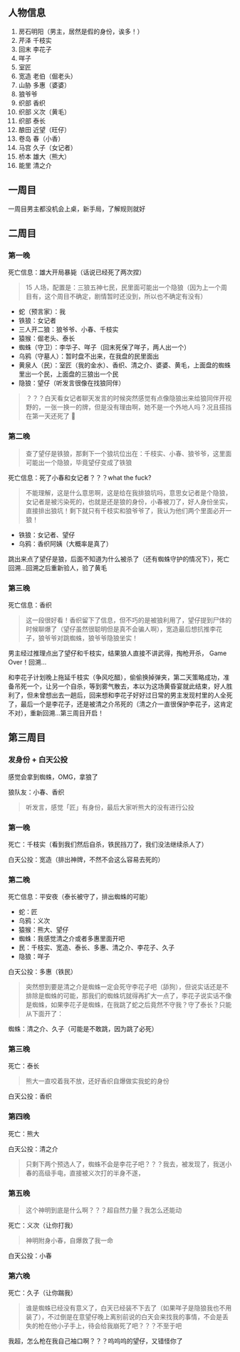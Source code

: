 ## 人物信息

1. 房石明阳（男主，居然是假的身份，诶多！）
2. 芹泽 千枝实
3. 回末 李花子
4. 咩子
5. 室匠
6. 宽造 老伯（倔老头）
7. 山胁 多惠（婆婆）
8. 狼爷爷
9. 织部 香织
10. 织部 义次（黄毛）
11. 织部 泰长
12. 酿田 近望（旺仔）
13. 卷岛 春（小香）
14. 马宫 久子（女记者）
15. 桥本 雄大（熊大）
16. 能里 清之介

## 一周目

一周目男主都没机会上桌，新手局，了解规则就好

## 二周目

### 第一晚

死亡信息：雄大开局暴毙（话说已经死了两次捏）

> 15 人场，配置是：三狼五神七民，民里面可能出一个隐狼（因为上一个周目有，这个周目不确定，剧情暂时还没到，所以也不确定有没有）

- 蛇（预言家）：我
- 铁狼：女记者
- 三人开二狼：狼爷爷、小春、千枝实
- 猿猴：倔老头、泰长
- 蜘蛛（守卫）：李华子、咩子（回末死保了咩子，两人出一个）
- 乌鸦（守墓人）：暂时盘不出来，在我盘的民里面出
- 黄泉人（民）：室匠（我的金水）、香织、清之介、婆婆、黄毛，上面盘的蜘蛛里出一个民，上面盘的三狼出一个民
- 隐狼：望仔（听发言很像在找狼同伴）

> ？？？白天看女记者聊天发言的时候突然感觉有点像隐狼出来给狼同伴开视野的，一张一换一的牌，但是没有理由啊，她不是一个外地人吗？况且搭挡在第一天还死了 💬

### 第二晚

> 查了望仔是铁狼，那剩下一个狼坑位出在：千枝实、小春、狼爷爷，这里面可能出一个隐狼，毕竟望仔变成了铁狼

死亡信息：死了小春和女记者？？？what the fuck?

> 不能理解，这是什么意思啊，这是给在我排狼坑吗，意思女记者是个隐狼，女记者是被污染死的，也就是还是狼的身份，小春被刀了，好人身份坐实，直接排出狼坑！剩下就只有千枝实和狼爷爷了，我认为他们两个里面必开一狼！

- 铁狼：女记者、望仔
- 乌鸦：香织阿姨（大概率是真了）

跳出来点了望仔是狼，后面不知道为什么被杀了（还有蜘蛛守护的情况下），死亡回溯…回溯之后重新验人，验了黄毛

### 第三晚

死亡信息：香织

> 这一段很好看！香织留下了信息，但不巧的是被狼利用了，望仔提到尸体的时候聊爆了（望仔虽然很聪明但是真不会骗人啊），宽造最后想抗推李花子，狼爷爷对跳蜘蛛，狼爷爷隐狼坐实！

男主经过推理点出了望仔和千枝实，结果狼人直接不讲武得，掏枪开杀， Game Over！回溯…

和李花子计划晚上拖延千枝实（争风吃醋），偷偷换掉弹夹，第二天策略成功，准备吊死一个，让另一个自杀，等到雾气散去，本以为这场黄昏宴就此结束，好人胜利了，但未曾想出去一趟后，回来想和李花子好好过日常的男主发现村里的人全死了，最后一个是李花子，还是被清之介吊死的（清之介一直很保护李花子，这肯定不对），重新回溯…第三周目开启！

## 第三周目

### 发身份 + 白天公投

感觉会拿到蜘蛛，OMG，拿狼了

狼队友：小春、香织

> 听发言，感觉「匠」有身份，最后大家听熊大的没有进行公投

### 第一晚

死亡：千枝实（看到我们然后自杀，铁民挡刀了，我们没法继续杀人了）

白天公投：宽造（排出神牌，不然不会这么容易去死的）

### 第二晚

死亡信息：平安夜（泰长被守了，排出蜘蛛的可能）

- 蛇：匠
- 乌鸦：义次
- 猿猴：熊大、望仔
- 蜘蛛：我感觉清之介或者多惠里面开吧
- 民：千枝实、宽造、泰长、多惠、清之介、李花子、久子
- 隐狼：咩子

白天公投：多惠（铁民）

> 突然想到要是清之介是蜘蛛一定会死守李花子吧（舔狗），但说实话还是不排除是蜘蛛的可能，那我们的蜘蛛坑就得再扩大一点了，李花子说实话不像是蜘蛛，如果李花子是蜘蛛，在我跳了蛇之后竟然不守我？守了泰长？只能从下面开了：

蜘蛛：清之介、久子（可能是不敢跳，因为跳了必死）

### 第三晚

死亡：泰长

> 熊大一直咬着我不放，还好香织自爆做实我蛇的身份

白天公投：香织

### 第四晚

死亡：熊大

白天公投：清之介

> 只剩下两个预选人了，蜘蛛不会是李花子吧？？？我去，被发现了，我送小春的高级手电，直接被义次打的半身不遂，

### 第五晚

> 这个神明到底是什么啊？？？超自然力量？我怎么还能动

死亡：义次（让你打我）

> 神明附身小春，自爆救了我一命

白天公投：小春

### 第六晚

死亡：久子（让你踹我）

> 谁是蜘蛛已经没有意义了，白天已经装不下去了（如果咩子是隐狼我也不用装了），不过倒是在意望仔晚上离别前说的白天会来找我的事情，不会是丢失的枪在他小子手上，待会给我崩死了吧？？？不至于吧

我超，怎么枪在我自己袖口啊？？？呜呜呜的望仔，又错怪你了
